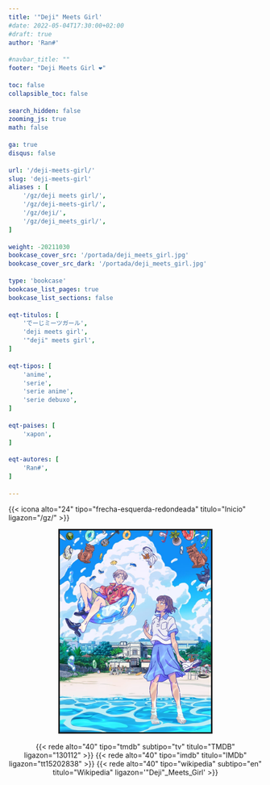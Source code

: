 ```yaml
---
title: '"Deji" Meets Girl'
#date: 2022-05-04T17:30:00+02:00
#draft: true
author: 'Ran#'

#navbar_title: ""
footer: "Deji Meets Girl ❤️"

toc: false
collapsible_toc: false

search_hidden: false
zooming_js: true
math: false

ga: true
disqus: false

url: '/deji-meets-girl/'
slug: 'deji-meets-girl'
aliases : [
    '/gz/deji meets girl/',
    '/gz/deji-meets-girl/',
    '/gz/deji/',
    '/gz/deji_meets_girl/',
]

weight: -20211030
bookcase_cover_src: '/portada/deji_meets_girl.jpg'
bookcase_cover_src_dark: '/portada/deji_meets_girl.jpg'

type: 'bookcase'
bookcase_list_pages: true
bookcase_list_sections: false

eqt-titulos: [
    'でーじミーツガール',
    'deji meets girl',
    '"deji" meets girl',
]

eqt-tipos: [
    'anime',
    'serie',
    'serie anime',
    'serie debuxo',
]

eqt-paises: [
    'xapon',
]

eqt-autores: [
    'Ran#',
]

---
```


{{< icona alto="24" tipo="frecha-esquerda-redondeada" titulo="Inicio" ligazon="/gz/" >}}

<div style="text-align: center">
<img style="border: 3px solid currentColor" height=400 title='"Deji" Meets Girl' alt='"Deji" Meets Girl' src="/portada/deji_meets_girl.jpg">

{{< rede alto="40" tipo="tmdb" subtipo="tv" titulo="TMDB" ligazon="130112" >}}
{{< rede alto="40" tipo="imdb" titulo="IMDb" ligazon="tt15202838" >}}
{{< rede alto="40" tipo="wikipedia" subtipo="en" titulo="Wikipedia" ligazon='"Deji"_Meets_Girl' >}}
</div>
